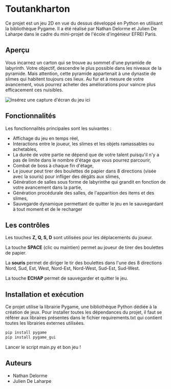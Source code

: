 # Toutankharton

Ce projet est un jeu 2D en vue du dessus développé en Python en utilisant la bibliothèque Pygame. Il a été réalisé par Nathan Delorme et Julien De Laharpe dans le cadre du mini-projet de l'école d'ingénieur EFREI Paris.

## Aperçu

Vous incarnez un carton qui se trouve au sommet d'une pyramide de labyrinth. Votre objectif, descendre le plus possible dans les niveaux de la pyramide.
Mais attention, cette pyramide appartenait à une dynastie de slimes qui habitent toujours ces lieux.
Au fur et à mesure de votre avancement, vous pourrez acheter des améliorations pour vaincre plus efficacement ces nuisibles.

![Insérez une capture d'écran du jeu ici](https://nathandelorme.dscloud.me/Toutankharton/game_image_1.png)

## Fonctionnalités

Les fonctionnalités principales sont les suivantes :
 - Affichage du jeu en temps réel,
 - Interactions entre le joueur, les slimes et les objets ramassables ou achetables,
 - La durée de votre partie ne dépend que de votre talent puisqu'il n'y a pas de limite dans le nombre d'étage que vous pourrez parcourir,
 - Combat de boss à chaque fin d'étage,
 - Le joueur peut tirer des boulettes de papier dans 8 directions (visée avec la souris) pour infliger des dégâts aux slimes,
 - Génération de salles sous forme de labyrinthe qui grandit en fonction de votre avancement dans la partie,
 - Génération procédurale des salles, de l'apparition des items et des slimes,
 - Sauvegarde dynamique permettant de quitter le jeu en le sauvegardant à tout moment et de le recharger

## Les contrôles
Les touches **Z, Q, S, D** sont utilisées pour les déplacements du joueur.

La touche **SPACE** (clic ou maintien) permet au joueur de tirer des boulettes de papier.

La **souris** permet de diriger le tir des boulettes dans l'une des 8 directions Nord, Sud, Est, West, Nord-Est, Nord-West, Sud-Est, Sud-West.

La touche **ECHAP** permet de sauvegarder et quitter le jeu.

## Installation et exécution

Ce projet utilise la librairie Pygame, une bibliothèque Python dédiée à la création de jeux.
Pour installer toutes les dépendances du projet, il faut se référer aux libraires présentes dans le fichier requirements.txt qui contient toutes les librairies externes utilisées.

```bash
pip install pygame
pip install pygame_gui
```

Lancer le script main.py et bon jeu !

## Auteurs
- Nathan Delorme
- Julien De Laharpe
